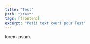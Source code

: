 ```yaml
---
title: "Test"
path: "/test"
tags: [frontend]
excerpt: "Petit text court pour Test"
---
```

lorem ipsum.